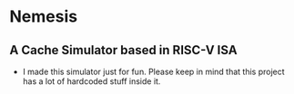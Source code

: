 # Nemesis

## A Cache Simulator based in RISC-V ISA
* I made this simulator just for fun. Please keep in mind that this project has a lot of hardcoded stuff inside it.
